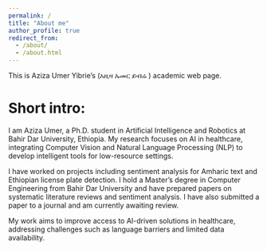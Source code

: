 ```yaml
---
permalink: /
title: "About me"
author_profile: true
redirect_from: 
  - /about/
  - /about.html
---
```


This is Aziza Umer Yibrie’s (አዚዛ ኡመር ይብሬ ) academic web page.

Short intro:
======
I am Aziza Umer, a Ph.D. student in Artificial Intelligence and Robotics at Bahir Dar University, Ethiopia. My research focuses on AI in healthcare, integrating Computer Vision and Natural Language Processing (NLP) to develop intelligent tools for low-resource settings. 

I have worked on projects including sentiment analysis for Amharic text and Ethiopian license plate detection. I hold a Master’s degree in Computer Engineering from Bahir Dar University and have prepared papers on systematic literature reviews and sentiment analysis. I have also submitted a paper to a journal and am currently awaiting review.

My work aims to improve access to AI-driven solutions in healthcare, addressing challenges such as language barriers and limited data availability.
